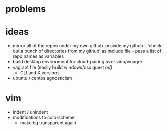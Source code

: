 # problems

# ideas

- mirror all of the repos under my own github. provide my github
        - 'check out a bunch of directories from my github' as include file
                - pass a list of repo names as variables
- build desktop environment for cloud-pairing over vino/vinagre
- vagrant file (easily build windows/osx guest os)
  - CLI and X versions
- ubuntu / centos agnosticism

# vim

- indent / unindent
- modifications to colorscheme
    - make bg transparent again
